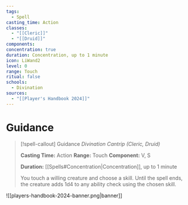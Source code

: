 ```yaml
---
tags:
  - Spell
casting_time: Action
classes:
  - "[[Cleric]]"
  - "[[Druid]]"
components: 
concentration: true
duration: Concentration, up to 1 minute
icon: LiWand2
level: 0
range: Touch
ritual: false
schools:
  - Divination
sources:
  - "[[Player's Handbook 2024]]"
---
```


# Guidance

>[!spell-callout] Guidance
>_Divination Cantrip (Cleric, Druid)_
>
>**Casting Time:** Action
>**Range:** Touch
>**Component:** V, S
>
>**Duration:** [[Spells#Concentration\|Concentration]], up to 1 minute
>
>You touch a willing creature and choose a skill. Until the spell ends, the creature adds 1d4 to any ability check using the chosen skill.


![[players-handbook-2024-banner.png|banner]]
